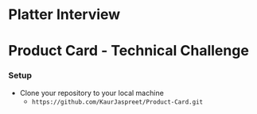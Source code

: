 # Platter Interview
# Product Card - Technical Challenge

### Setup
- Clone your repository to your local machine
  - `https://github.com/KaurJaspreet/Product-Card.git`